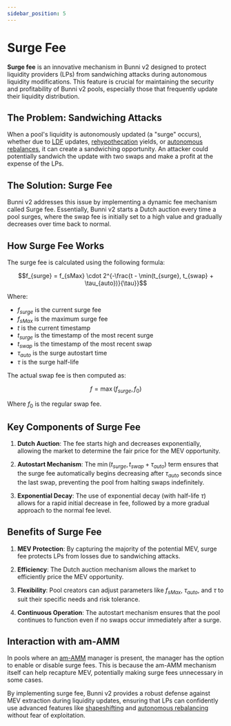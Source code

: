 ```yaml
---
sidebar_position: 5
---
```


# Surge Fee

**Surge fee** is an innovative mechanism in Bunni v2 designed to protect liquidity providers (LPs) from sandwiching attacks during autonomous liquidity modifications. This feature is crucial for maintaining the security and profitability of Bunni v2 pools, especially those that frequently update their liquidity distribution.

## The Problem: Sandwiching Attacks

When a pool's liquidity is autonomously updated (a "surge" occurs), whether due to [LDF](./ldf) updates, [rehypothecation](./rehypothication) yields, or [autonomous rebalances](./rebalancing), it can create a sandwiching opportunity. An attacker could potentially sandwich the update with two swaps and make a profit at the expense of the LPs.

## The Solution: Surge Fee

Bunni v2 addresses this issue by implementing a dynamic fee mechanism called Surge fee. Essentially, Bunni v2 starts a Dutch auction every time a pool surges, where the swap fee is initially set to a high value and gradually decreases over time back to normal.

## How Surge Fee Works

The surge fee is calculated using the following formula:

$$f_{surge} = f_{sMax} \cdot 2^{-\frac{t - \min(t_{surge}, t_{swap} + \tau_{auto})}{\tau}}$$

Where:
- $f_{surge}$ is the current surge fee
- $f_{sMax}$ is the maximum surge fee
- $t$ is the current timestamp
- $t_{surge}$ is the timestamp of the most recent surge
- $t_{swap}$ is the timestamp of the most recent swap
- $\tau_{auto}$ is the surge autostart time
- $\tau$ is the surge half-life

The actual swap fee is then computed as:

$$f = \max(f_{surge}, f_0)$$

Where $f_0$ is the regular swap fee.

## Key Components of Surge Fee

1. **Dutch Auction**: The fee starts high and decreases exponentially, allowing the market to determine the fair price for the MEV opportunity.

2. **Autostart Mechanism**: The $\min(t_{surge}, t_{swap} + \tau_{auto})$ term ensures that the surge fee automatically begins decreasing after $\tau_{auto}$ seconds since the last swap, preventing the pool from halting swaps indefinitely.

3. **Exponential Decay**: The use of exponential decay (with half-life $\tau$) allows for a rapid initial decrease in fee, followed by a more gradual approach to the normal fee level.

## Benefits of Surge Fee

1. **MEV Protection**: By capturing the majority of the potential MEV, surge fee protects LPs from losses due to sandwiching attacks.

2. **Efficiency**: The Dutch auction mechanism allows the market to efficiently price the MEV opportunity.

3. **Flexibility**: Pool creators can adjust parameters like $f_{sMax}$, $\tau_{auto}$, and $\tau$ to suit their specific needs and risk tolerance.

4. **Continuous Operation**: The autostart mechanism ensures that the pool continues to function even if no swaps occur immediately after a surge.

## Interaction with am-AMM

In pools where an [am-AMM](./amamm) manager is present, the manager has the option to enable or disable surge fees. This is because the am-AMM mechanism itself can help recapture MEV, potentially making surge fees unnecessary in some cases.

By implementing surge fee, Bunni v2 provides a robust defense against MEV extraction during liquidity updates, ensuring that LPs can confidently use advanced features like [shapeshifting](./shapeshifting) and [autonomous rebalancing](./rebalancing) without fear of exploitation.